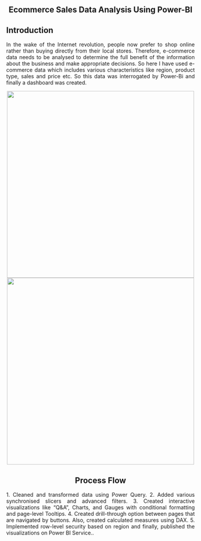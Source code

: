 <h2 align="center"> Ecommerce Sales Data Analysis Using Power-BI</h2>

<h2 align="left">Introduction</h2>

<p style= 'text-align: justify;'> In the wake of the Internet revolution, people now prefer to shop online rather than buying directly from their local stores. Therefore, e-commerce data needs to be analysed to determine the full benefit of the information about the business and make appropriate decisions. So here I have used e-commerce data which includes various characteristics like region, product type, sales and price etc. So this data was interrogated by Power-Bi and finally a dashboard was created.</p> 
 
<p align="center">
  <img width="500" src="https://user-images.githubusercontent.com/74568334/144201807-bec5999b-3ab0-4cec-96d7-05720a95b980.png">
  <img width="500" src="https://user-images.githubusercontent.com/74568334/144202004-e330cafc-225e-40a7-a62b-493170b51311.jpg">
  
</p> 

<h2 align="center"> Process Flow</h2>

<p style= 'text-align: justify;'> 
 1. Cleaned and transformed data using Power Query. 
 2. Added various synchronised slicers and advanced filters.
 3. Created interactive visualizations like “Q&A”, Charts, and Gauges with conditional formatting and page-level Tooltips.
 4. Created drill-through option between pages that are navigated by buttons. Also, created calculated measures using DAX.
 5. Implemented row-level security based on region and finally, published the visualizations on Power BI Service..</p> 
